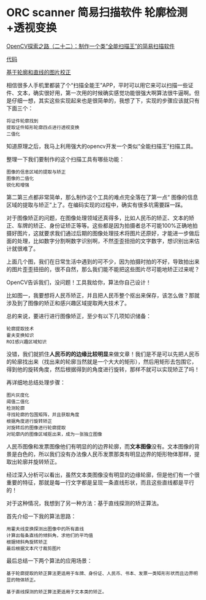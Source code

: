 # ORC scanner 简易扫描软件 轮廓检测+透视变换

[OpenCV探索之路（二十二）：制作一个类“全能扫描王”的简易扫描软件](https://www.cnblogs.com/skyfsm/p/7324346.html)

[代码](https://github.com/AstarLight/my_scanner)

[基于轮廓和直线的图片校正](https://www.cnblogs.com/skyfsm/p/6902524.html)

相信很多人手机里都装了个“扫描全能王”APP，平时可以用它来可以扫描一些证件、文本，确实很好用，第一次用的时候确实感觉功能很强大啊算法很牛逼啊。但是仔细一想，其实这些实现起来也是很简单的，我想了下，实现的步骤应该就只有下面三个：

    将证件轮廓找到
    提取证件矩形轮廓四点进行透视变换
    二值化
知道原理之后，我马上利用强大的opencv开发一个类似“全能扫描王”扫描工具。

整理一下我们要制作的这个扫描工具有哪些功能：

    图像的信息区域的提取与矫正
    图像的二值化
    锐化和增强
第二第三点都非常简单，那么制作这个工具的难点完全落在了第一点“ 图像的信息区域的提取与矫正”上了。在编码实现的过程中，确实有很多坑需要踩一踩。


对于图像矫正的问题，在图像处理领域还真得多，比如人民币的矫正、文本的矫正、车牌的矫正、身份证矫正等等。这些都是因为拍摄者总不可能100%正确地拍摄好图片，这就要求我们通过后期的图像处理技术将图片还原好，才能进一步做后面的处理，比如数字分割啊数字识别啊，不然歪歪扭扭的文字数字，想识别出来估计就很难了。

上面几个图，我们在日常生活中遇到的可不少，因为拍摄时拍的不好，导致拍出来的图片歪歪扭扭的，很不自然，那么我们能不能把这些图片尽可能地矫正过来呢？

OpenCV告诉我们，没问题！工具我给你，算法你自己设计！

比如图一，我要想将人民币矫正，并且把人民币整个抠出来保存，该怎么做？那就涉及到了图像的矫正和感兴趣区域提取两大技术了。

总的来说，要进行进行图像矫正，至少有以下几项知识储备：

    轮廓提取技术
    霍夫变换知识
    ROI感兴趣区域知识

没错，我们就抓住**人民币的的边缘比较明显**来做文章！我们是不是可以先把人民币的轮廓找出来（找出来的轮廓当然就是一个大大的矩形），然后用矩形去包围它，得到他的旋转角度，然后根据得到的角度进行旋转，那样不就可以实现矫正了吗！

再详细地总结处理步骤：

    图片灰度化
    阈值二值化
    检测轮廓
    寻找轮廓的包围矩阵，并且获取角度
    根据角度进行旋转矫正
    对旋转后的图像进行轮廓提取
    对轮廓内的图像区域抠出来，成为一张独立图像
    
    
    
    
人民币图像和发票图像他们有明显的的边界轮廓，而**文本图像**没有。文本图像的背景是白色的，所以我们没有办法像人民币发票那类有明显边界的矩形物体那样，提取出轮廓并旋转矫正。

经过深入分析可以看出，虽然文本类图像没有明显的边缘轮廓，但是他们有一个很重要的特征，那就是每一行文字都是呈现一条直线形状，而且这些直线都是平行的！

对于这种情况，我想到了另一种方法：基于直线探测的矫正算法。

首先介绍一下我的算法思路：

    用霍夫线变换探测出图像中的所有直线
    计算出每条直线的倾斜角，求他们的平均值
    根据倾斜角旋转矫正
    最后根据文本尺寸裁剪图片
    
    
最后总结一下两个算法的应用场景：

    基于轮廓提取的矫正算法更适用于车牌、身份证、人民币、书本、发票一类矩形形状而且边界明显的物体矫正。

    基于直线探测的矫正算法更适用于文本类的矫正。
    
